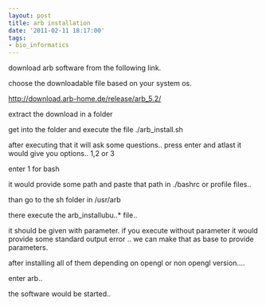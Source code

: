 ```yaml
---
layout: post
title: arb installation
date: '2011-02-11 18:17:00'
tags:
- bio_informatics
---
```


download arb software from the following link. 

choose the downloadable file based on your system os. 

http://download.arb-home.de/release/arb_5.2/ 

extract the download in a folder 

get into the folder and execute the file ./arb_install.sh 

after executing that it will ask some questions.. press enter and atlast it would give you options.. 1,2 or 3 

enter 1 for bash 

it would provide some path and paste that path in ./bashrc or profile files.. 

than go to the sh folder in /usr/arb 

there execute the arb_installubu..* file.. 

it should be given with parameter. if you execute without parameter it would provide some standard output error .. we can make that as base to provide parameters. 

after installing all of them depending on opengl or non opengl version.... 

enter arb.. 

the software would be started..